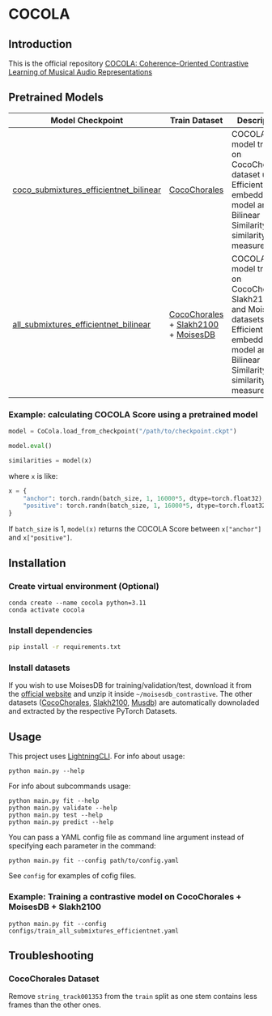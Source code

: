 # COCOLA
## Introduction
This is the official repository [COCOLA: Coherence-Oriented Contrastive Learning of Musical Audio Representations](https://arxiv.org/abs/2404.16969)

## Pretrained Models
| Model Checkpoint | Train Dataset | Description |
|-------|---------|-------------|
| [coco_submixtures_efficientnet_bilinear](https://drive.google.com/drive/folders/1VTCYuzaWECPbtddvFSC9u78Kr69WVzE2?usp=sharing) | [CocoChorales](https://magenta.tensorflow.org/datasets/cocochorales) | COCOLA model trained on CocoChorales dataset using EfficientNet as embedding model and Bilinear Similarity as similarity measure. |
| [all_submixtures_efficientnet_bilinear](https://drive.google.com/drive/folders/1K-1AJOCL9jBzpl5Sb2NahD-NnsesbvUn?usp=sharing) | [CocoChorales](https://magenta.tensorflow.org/datasets/cocochorales) +  [Slakh2100](http://www.slakh.com) + [MoisesDB](https://github.com/moises-ai/moises-db)| COCOLA model trained on CocoChorales, Slakh2100 and MoisesDB datasets using EfficientNet as embedding model and Bilinear Similarity as similarity measure. |
### Example: calculating COCOLA Score using a pretrained model
```python
model = CoCola.load_from_checkpoint("/path/to/checkpoint.ckpt")

model.eval()

similarities = model(x)
```
where `x` is like:
```python
x = {
    "anchor": torch.randn(batch_size, 1, 16000*5, dtype=torch.float32),
    "positive": torch.randn(batch_size, 1, 16000*5, dtype=torch.float32)
}
```
If `batch_size` is 1, `model(x)` returns the COCOLA Score between `x["anchor"]` and `x["positive"]`.

## Installation
### Create virtual environment (Optional)
```
conda create --name cocola python=3.11
conda activate cocola
```

### Install dependencies
```bash
pip install -r requirements.txt
```

### Install datasets
If you wish to use MoisesDB for training/validation/test, download it from the [official website](https://music.ai/research/) and unzip it inside `~/moisesdb_contrastive`.
The other datasets ([CocoChorales](https://magenta.tensorflow.org/datasets/cocochorales), [Slakh2100](http://www.slakh.com), [Musdb](https://sigsep.github.io/datasets/musdb.html)) are automatically downoladed and extracted by the respective PyTorch Datasets.

## Usage
This project uses [LightningCLI](https://lightning.ai/docs/pytorch/stable/api/lightning.pytorch.cli.LightningCLI.html).
For info about usage:
```
python main.py --help
```
For info about subcommands usage:
```
python main.py fit --help
python main.py validate --help
python main.py test --help
python main.py predict --help
```
You can pass a YAML config file as command line argument instead of specifying each parameter in the command:
```
python main.py fit --config path/to/config.yaml
```
See `config` for examples of cofig files.

### Example: Training a contrastive model on CocoChorales + MoisesDB + Slakh2100
```
python main.py fit --config configs/train_all_submixtures_efficientnet.yaml
```

## Troubleshooting
### CocoChorales Dataset
Remove `string_track001353` from the `train` split as one stem contains less frames than the other ones.
